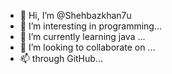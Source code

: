 - 👋 Hi, I’m @Shehbazkhan7u
- 👀 I’m interesting in programming...
- 🌱 I’m currently learning java ...
- 💞️ I’m looking to collaborate on ...
- 📫 through GitHub...

<!---
Shehbazkhan7u/Shehbazkhan7u is a ✨ special ✨ repository because its `README.md` (this file) appears on your GitHub profile.
You can click the Preview link to take a look at your changes.
--->
